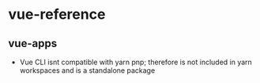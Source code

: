 # vue-reference

## vue-apps 
- Vue CLI isnt compatible with yarn pnp; therefore is not included in yarn workspaces and is a standalone package

